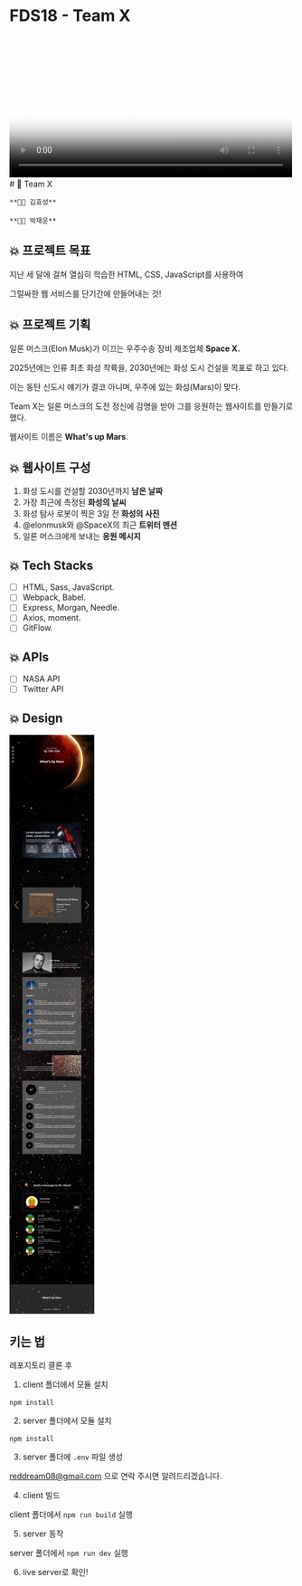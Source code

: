 # FDS18 - Team X

<video controls="true" allowfullscreen="true" poster="path/to/poster_image.png" style="width: 500px">
  <source src="./assets/demo.mov" type="video/mov">
  </video>
# 🚀 Team X

    **🧑‍🚀 김효성**

    **🧑‍🚀 박재운**

## 💥 프로젝트 목표

지난 세 달에 걸쳐 열심히 학습한 HTML, CSS, JavaScript를 사용하여

그럴싸한 웹 서비스를 단기간에 만들어내는 것!

## 💥 프로젝트 기획

일론 머스크(Elon Musk)가 이끄는 우주수송 장비 제조업체 **Space X.**

2025년에는 인류 최초 화성 착륙을, 2030년에는 화성 도시 건설을 목표로 하고 있다.

이는 동탄 신도시 얘기가 결코 아니며, 우주에 있는 화성(Mars)이 맞다.

Team X는 일론 머스크의 도전 정신에 감명을 받아 그를 응원하는 웹사이트를 만들기로 했다.

웹사이트 이름은 **What's up Mars**.

## 💥 웹사이트 구성

1. 화성 도시를 건설할 2030년까지 **남은 날짜**
2. 가장 최근에 측정된 **화성의 날씨**
3. 화성 탐사 로봇이 찍은 3일 전 **화성의 사진**
4. @elonmusk와 @SpaceX의 최근 **트위터 멘션**
5. 일론 머스크에게 보내는 **응원 메시지**

## 💥 Tech Stacks

- [ ] HTML, Sass, JavaScript.
- [ ] Webpack, Babel.
- [ ] Express, Morgan, Needle.
- [ ] Axios, moment.
- [ ] GitFlow.

## 💥 APIs

- [ ] NASA API
- [ ] Twitter API

## 💥 Design

![FDS18%20-%20Team%20X%20e1770dda11124c95be12bd033abb4f6d/Desktop_-_1.png](./assets/design.png)

## 키는 법

레포지토리 클론 후

1. client 폴더에서 모듈 설치

```
npm install
```

2. server 폴더에서 모듈 설치

```
npm install
```

3. server 폴더에 `.env` 파일 생성

reddream08@gmail.com 으로 연락 주시면 알려드리겠습니다.

4. client 빌드

client 폴더에서 `npm run build` 실행

5. server 동작

server 폴더에서 `npm run dev` 실행

6. live server로 확인!
